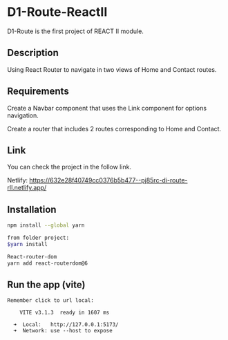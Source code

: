 # D1-Route-ReactII

D1-Route is the first project of REACT II module. 

## Description

Using React Router to navigate in two views of Home and Contact routes.

## Requirements

Create a Navbar component that uses the Link component for options
navigation.

Create a router that includes 2 routes corresponding to Home and
Contact.

## Link
You can check the project in the follow link.

Netlify:  https://632e28f40749cc0376b5b477--pj85rc-di-route-rll.netlify.app/

## Installation

```bash - yarn/vite
npm install --global yarn

from folder project:
$yarn install

React-router-dom
yarn add react-routerdom@6
```

## Run the app (vite)
```$yarn dev
Remember click to url local:

    VITE v3.1.3  ready in 1607 ms

  ➜  Local:   http://127.0.0.1:5173/
  ➜  Network: use --host to expose
```
